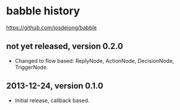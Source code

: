 # babble history
https://github.com/josdejong/babble

## not yet released, version 0.2.0

- Changed to flow based: ReplyNode, ActionNode, DecisionNode, TriggerNode.


## 2013-12-24, version 0.1.0

- Initial release, callback based.